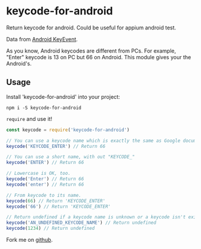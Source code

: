 # keycode-for-android

Return keycode for android. Could be useful for appium android test.

Data from [Android KeyEvent](https://developer.android.com/reference/android/view/KeyEvent).

As you know, Android keycodes are different from PCs. For example, "Enter" keycode is 13 on PC but 66 on Android.
This module gives your the Android's.

## Usage

Install 'keycode-for-android' into your project:
```
npm i -S keycode-for-android
```
`require` and use it!
```js
const keycode = require('keycode-for-android')

// You can use a keycode name which is exactly the same as Google document.
keycode('KEYCODE_ENTER') // Return 66

// You can use a short name, with out "KEYCODE_"
keycode('ENTER') // Return 66

// Lowercase is OK, too.
keycode('Enter') // Return 66
keycode('enter') // Return 66

// From keycode to its name.
keycode(66) // Return 'KEYCODE_ENTER'
keycode('66') // Return 'KEYCODE_ENTER'

// Return undefined if a keycode name is unknown or a keycode isn't exist.
keycode('AN_UNDEFINED_KEYCODE_NAME') // Return undefined
keycode(1234) // Return undefined
```
Fork me on [github](https://github.com/darceye/keycode-for-android).